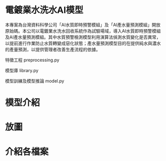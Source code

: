 # 電鍍業水洗水AI模型

本專案為台灣資料科學公司「AI水質即時預警模組」及「AI產水量預測模組」開放原始碼。本公司以電鍍業水洗水回收系統作為試驗場域，導入AI水質即時預警模組及AI產水量預測模組。其中水質預警檢測模型利用演算法偵測水質變化是否異常，以提前進行作業防止水質轉變成惡化狀態；產水量預測模型目的在提供純水與濃水的產量預測，以提供管理者改善生產流程的依據。

特徵工程
preprocessing.py

模型庫
library.py

模型訓練及模型推論
model.py

# 模型介紹
# 放圖

# 介紹各檔案
